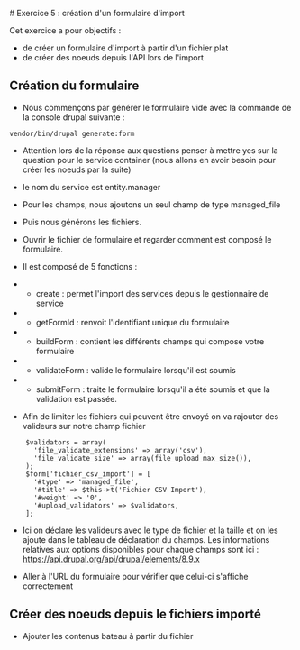 # Exercice 5 : création d'un formulaire d'import

Cet exercice a pour objectifs :
* de créer un formulaire d'import à partir d'un fichier plat
* de créer des noeuds depuis l'API lors de l'import

## Création du formulaire 

* Nous commençons par générer le formulaire vide avec la commande de la console drupal suivante :
```
vendor/bin/drupal generate:form
```
* Attention lors de la réponse aux questions penser à mettre yes sur la question pour le service container (nous allons en avoir besoin pour créer les noeuds par la suite)
* le nom du service est entity.manager
* Pour les champs, nous ajoutons un seul champ de type managed_file 
* Puis nous générons les fichiers.
* Ouvrir le fichier de formulaire et regarder comment est composé le formulaire.
* Il est composé de 5 fonctions :
* * create : permet l'import des services depuis le gestionnaire de service
* * getFormId : renvoit l'identifiant unique du formulaire
* * buildForm : contient les différents champs qui compose votre formulaire
* * validateForm : valide le formulaire lorsqu'il est soumis
* * submitForm : traite le formulaire lorsqu'il a été soumis et que la validation est passée.

* Afin de limiter les fichiers qui peuvent être envoyé on va rajouter des valideurs sur notre champ fichier 
```
    $validators = array(
      'file_validate_extensions' => array('csv'),
      'file_validate_size' => array(file_upload_max_size()),
    );
    $form['fichier_csv_import'] = [
      '#type' => 'managed_file',
      '#title' => $this->t('Fichier CSV Import'),
      '#weight' => '0',
      '#upload_validators' => $validators,
    ];
```
* Ici on déclare les valideurs avec le type de fichier et la taille et on les ajoute dans le tableau de déclaration du champs. Les informations relatives aux options disponibles pour chaque champs sont ici :
https://api.drupal.org/api/drupal/elements/8.9.x 

* Aller à l'URL du formulaire pour vérifier que celui-ci s'affiche correctement


## Créer des noeuds depuis le fichiers importé


- Ajouter les contenus bateau à partir du fichier